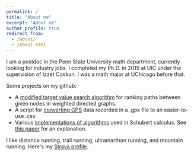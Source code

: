 ```yaml
---
permalink: /
title: "About me"
excerpt: "About me"
author_profile: true
redirect_from: 
  - /about/
  - /about.html
---
```


I am a postdoc in the Penn State University math department, currently looking for industry jobs. I completed my Ph.D. in 2019 at UIC under the supervision of Izzet Coskun. I was a math major at UChicago before that.

Some projects on my github:
- A [modified target value search algorithm](https://github.com/jmkopper/tvs) for ranking paths between given nodes in weighted directed graphs.
- A script for [converting GPS](https://github.com/jmkopper/gpx-to-csv-converter) data recorded in a .gpx file to an easier-to-use .csv.
- Various [implementations of algorithms](https://github.com/jmkopper/math) used in Schubert calculus. See [this paper](https://jmkopper.github.io/publication/grassmannians) for an explanation.

I like distance running, trail running, ultramarthon running, and mountain running. Here's my [Strava profile](https://www.strava.com/athletes/2853118).
